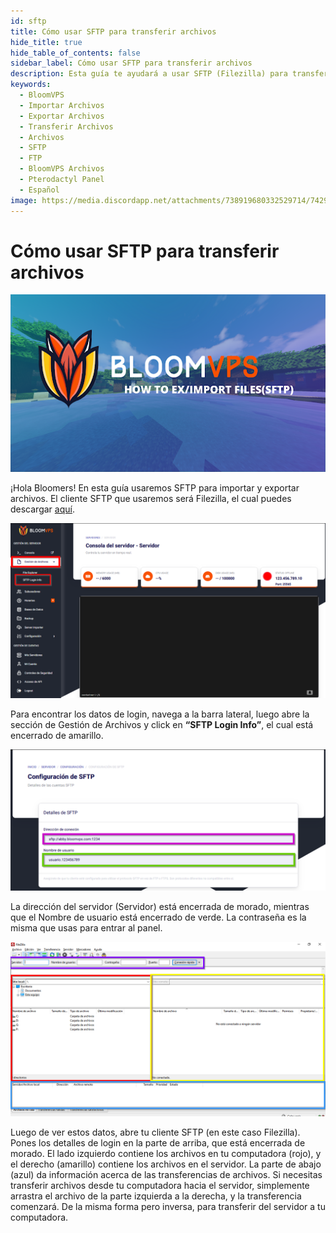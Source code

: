 ```yaml
---
id: sftp
title: Cómo usar SFTP para transferir archivos
hide_title: true
hide_table_of_contents: false
sidebar_label: Cómo usar SFTP para transferir archivos
description: Esta guía te ayudará a usar SFTP (Filezilla) para transferir archivos
keywords:
  - BloomVPS
  - Importar Archivos
  - Exportar Archivos
  - Transferir Archivos
  - Archivos
  - SFTP
  - FTP
  - BloomVPS Archivos
  - Pterodactyl Panel
  - Español
image: https://media.discordapp.net/attachments/738919680332529714/742967911286702130/CAA1VWS9Ta498g4JwPdyyolKNawGouBUZH2Y_JmEAUHq7dTz-ZskKhDi2D1ARTmMff3RbD-SZz4i4nZC59qEZybXQKTlTB0Ef78V.png?width=1204&height=677
---
```

# Cómo usar SFTP para transferir archivos

![BloomVPS How to use SFTP](../../../../../static/img/how-to-use-sftp/how-to-use-sftp1.png)

¡Hola Bloomers! En esta guía usaremos SFTP para importar y exportar archivos. El cliente SFTP que usaremos será Filezilla, el cual puedes descargar [aquí](https://filezilla-project.org/download.php?show_all=1). 

![BloomVPS How to use SFTP](../../img/sftp/sftp2.png)

Para encontrar los datos de login, navega a la barra lateral, luego abre la sección de Gestión de Archivos y click en **“SFTP Login Info”**, el cual está encerrado de amarillo.

![BloomVPS How to use SFTP](../../img/sftp/sftp3.png)

La dirección del servidor (Servidor) está encerrada de morado, mientras que el Nombre de usuario está encerrado de verde. La contraseña es la misma que usas para entrar al panel.

![BloomVPS How to use SFTP](../../img/sftp/sftp4.png)

Luego de ver estos datos, abre tu cliente SFTP (en este caso Filezilla). Pones los detalles de login en la parte de arriba, que está encerrada de morado. El lado izquierdo contiene los archivos en tu computadora (rojo), y el derecho (amarillo) contiene los archivos en el servidor. La parte de abajo (azul) da información acerca de las transferencias de archivos. 
Si necesitas transferir archivos desde tu computadora hacia el servidor, simplemente arrastra el archivo de la parte izquierda a la derecha, y la transferencia comenzará. De la misma forma pero inversa, para transferir del servidor a tu computadora.
